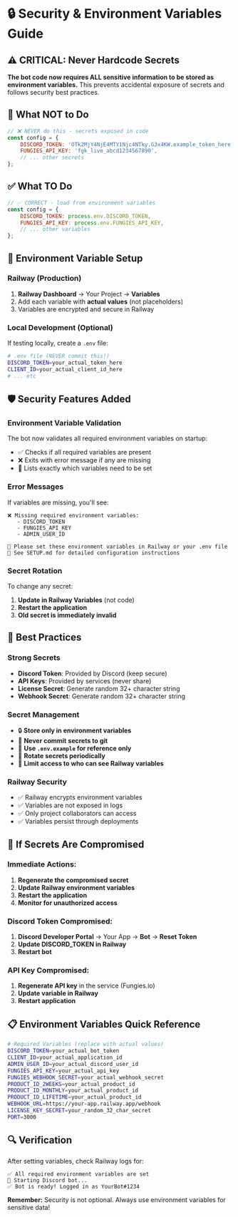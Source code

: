 # 🔒 Security & Environment Variables Guide

## ⚠️ CRITICAL: Never Hardcode Secrets

**The bot code now requires ALL sensitive information to be stored as environment variables.** This prevents accidental exposure of secrets and follows security best practices.

## 🚫 What NOT to Do

```javascript
// ❌ NEVER do this - secrets exposed in code
const config = {
    DISCORD_TOKEN: 'OTk2MjY4NjE4MTY1Njc4NTky.G3x4KW.example_token_here',
    FUNGIES_API_KEY: 'fgk_live_abcd1234567890',
    // ... other secrets
};
```

## ✅ What TO Do

```javascript
// ✅ CORRECT - load from environment variables
const config = {
    DISCORD_TOKEN: process.env.DISCORD_TOKEN,
    FUNGIES_API_KEY: process.env.FUNGIES_API_KEY,
    // ... other variables
};
```

## 🔧 Environment Variable Setup

### Railway (Production)
1. **Railway Dashboard** → Your Project → **Variables**
2. Add each variable with **actual values** (not placeholders)
3. Variables are encrypted and secure in Railway

### Local Development (Optional)
If testing locally, create a `.env` file:
```bash
# .env file (NEVER commit this!)
DISCORD_TOKEN=your_actual_token_here
CLIENT_ID=your_actual_client_id_here
# ... etc
```

## 🛡️ Security Features Added

### Environment Variable Validation
The bot now validates all required environment variables on startup:
- ✅ Checks if all required variables are present
- ❌ Exits with error message if any are missing
- 📝 Lists exactly which variables need to be set

### Error Messages
If variables are missing, you'll see:
```
❌ Missing required environment variables:
   - DISCORD_TOKEN
   - FUNGIES_API_KEY
   - ADMIN_USER_ID

🔧 Please set these environment variables in Railway or your .env file
📖 See SETUP.md for detailed configuration instructions
```

### Secret Rotation
To change any secret:
1. **Update in Railway Variables** (not code)
2. **Restart the application**
3. **Old secret is immediately invalid**

## 🔑 Best Practices

### Strong Secrets
- **Discord Token**: Provided by Discord (keep secure)
- **API Keys**: Provided by services (never share)
- **License Secret**: Generate random 32+ character string
- **Webhook Secret**: Generate random 32+ character string

### Secret Management
- 🔒 **Store only in environment variables**
- 🚫 **Never commit secrets to git**
- 📝 **Use `.env.example` for reference only**
- 🔄 **Rotate secrets periodically**
- 👥 **Limit access to who can see Railway variables**

### Railway Security
- ✅ Railway encrypts environment variables
- ✅ Variables are not exposed in logs
- ✅ Only project collaborators can access
- ✅ Variables persist through deployments

## 🚨 If Secrets Are Compromised

### Immediate Actions:
1. **Regenerate the compromised secret**
2. **Update Railway environment variables**
3. **Restart the application**
4. **Monitor for unauthorized access**

### Discord Token Compromised:
1. **Discord Developer Portal** → Your App → **Bot** → **Reset Token**
2. **Update DISCORD_TOKEN in Railway**
3. **Restart bot**

### API Key Compromised:
1. **Regenerate API key** in the service (Fungies.io)
2. **Update variable in Railway**
3. **Restart application**

## 📋 Environment Variables Quick Reference

```bash
# Required Variables (replace with actual values)
DISCORD_TOKEN=your_actual_bot_token
CLIENT_ID=your_actual_application_id
ADMIN_USER_ID=your_actual_discord_user_id
FUNGIES_API_KEY=your_actual_api_key
FUNGIES_WEBHOOK_SECRET=your_actual_webhook_secret
PRODUCT_ID_2WEEKS=your_actual_product_id
PRODUCT_ID_MONTHLY=your_actual_product_id
PRODUCT_ID_LIFETIME=your_actual_product_id
WEBHOOK_URL=https://your-app.railway.app/webhook
LICENSE_KEY_SECRET=your_random_32_char_secret
PORT=3000
```

## 🔍 Verification

After setting variables, check Railway logs for:
```
✅ All required environment variables are set
🚀 Starting Discord bot...
✅ Bot is ready! Logged in as YourBot#1234
```

**Remember:** Security is not optional. Always use environment variables for sensitive data!